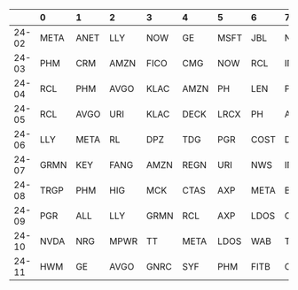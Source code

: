|       | 0    | 1    | 2    | 3    | 4    | 5    | 6    | 7    | 8    | 9    |
|:------|:-----|:-----|:-----|:-----|:-----|:-----|:-----|:-----|:-----|:-----|
| 24-02 | META | ANET | LLY  | NOW  | GE   | MSFT | JBL  | NRG  | TDG  | GWW  |
| 24-03 | PHM  | CRM  | AMZN | FICO | CMG  | NOW  | RCL  | INTC | NRG  | ISRG |
| 24-04 | RCL  | PHM  | AVGO | KLAC | AMZN | PH   | LEN  | PSX  | MAS  | CE   |
| 24-05 | RCL  | AVGO | URI  | KLAC | DECK | LRCX | PH   | AMZN | PHM  | IR   |
| 24-06 | LLY  | META | RL   | DPZ  | TDG  | PGR  | COST | DVA  | PWR  | PRU  |
| 24-07 | GRMN | KEY  | FANG | AMZN | REGN | URI  | NWS  | INTU | NWSA | GS   |
| 24-08 | TRGP | PHM  | HIG  | MCK  | CTAS | AXP  | META | BK   | GS   | NOW  |
| 24-09 | PGR  | ALL  | LLY  | GRMN | RCL  | AXP  | LDOS | COST | HIG  | FITB |
| 24-10 | NVDA | NRG  | MPWR | TT   | META | LDOS | WAB  | TDG  | RTX  | STX  |
| 24-11 | HWM  | GE   | AVGO | GNRC | SYF  | PHM  | FITB | CFG  | RL   | BLDR |